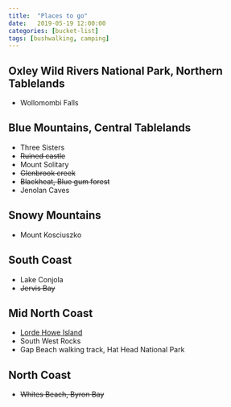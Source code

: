 ```yaml
---
title:  "Places to go"
date:   2019-05-19 12:00:00
categories: [bucket-list]
tags: [bushwalking, camping]
---
```


## Oxley Wild Rivers National Park, Northern Tablelands

- Wollomombi Falls

## Blue Mountains, Central Tablelands

- Three Sisters
- ~~Ruined castle~~
- Mount Solitary
- ~~Glenbrook creek~~
- ~~Blackheat, Blue gum forest~~
- Jenolan Caves

## Snowy Mountains

- Mount Kosciuszko

## South Coast

- Lake Conjola
- ~~Jervis Bay~~

## Mid North Coast

- [Lorde Howe Island](https://www.lordhoweisland.info/)
- South West Rocks
- Gap Beach walking track, Hat Head National Park

## North Coast

- ~~Whites Beach, Byron Bay~~
